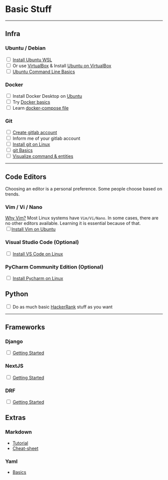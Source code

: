 # Basic Stuff


---
## Infra

### Ubuntu / Debian
<input type="checkbox" /> [Install Ubuntu WSL](https://ubuntu.com/wsl)
<br/><input type="checkbox" /> Or use [VirtualBox](https://www.virtualbox.org) & 
Install [Ubuntu on VirtualBox](https://ubuntu.com/tutorials/how-to-run-ubuntu-desktop-on-a-virtual-machine-using-virtualbox#1-overview)
<br/><input type="checkbox" /> [Ubuntu Command Line Basics](https://ubuntu.com/tutorials/command-line-for-beginners#1-overview)

### Docker
<input type="checkbox" /> Install Docker Desktop on [Ubuntu](https://docs.docker.com/desktop/install/ubuntu/)
<br/><input type="checkbox" /> Try [Docker basics](https://docker-curriculum.com/)
<br/><input type="checkbox" /> Learn [docker-compose file](https://docs.docker.com/compose/compose-file/)

### Git
<input type="checkbox" /> [Create gitlab account](https://about.gitlab.com/get-started/)
<br/><input type="checkbox" /> Inform me of your gitlab account
<br/><input type="checkbox" /> [Install git on Linux](https://www.atlassian.com/git/tutorials/install-git#linux)
<br/><input type="checkbox" /> [git Basics](https://ndpsoftware.com/git-cheatsheet.html#loc=index)
<br/><input type="checkbox" /> [Visualize command & entities](https://ndpsoftware.com/git-cheatsheet.html#loc=index)

---
## Code Editors 
Choosing an editor is a personal preference. Some people choose based on trends.

### Vim / Vi / Nano 
[Why Vim?](https://www.youtube.com/watch?v=4WTV6ZCY4qo)
Most Linux systems have `Vim/Vi/Nano`.  In some cases, there are no other editors available. Learning it is essential because of that.
<br/><input type="checkbox" />[Install Vim on Ubuntu](https://www.cyberciti.biz/faq/howto-install-vim-on-ubuntu-linux/)

### Visual Studio Code (Optional)
<input type="checkbox" /> [Install VS Code on Linux](https://code.visualstudio.com/docs/setup/linux)

### PyCharm Community Edition (Optional)
<input type="checkbox" /> [Install Pycharm on Linux](https://www.jetbrains.com/help/pycharm/installation-guide.html#7447c990)

## Python
<input type="checkbox" /> Do as much basic [HackerRank](https://www.hackerrank.com/domains/python) stuff as you want

---
## Frameworks

### Django
<input type="checkbox" /> [Getting Started](https://www.djangoproject.com/start/)

### NextJS
<input type="checkbox" /> [Getting Started](https://nextjs.org/docs/getting-started/installation)

### DRF
<input type="checkbox" /> [Getting Started](https://www.django-rest-framework.org/tutorial/quickstart/)


## Extras
### Markdown
- [Tutorial](https://www.markdowntutorial.com/)
- [Cheat-sheet](https://www.markdownguide.org/cheat-sheet/)
### Yaml
- [Basics](https://redocly.com/docs/yaml/)
